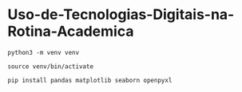 # Uso-de-Tecnologias-Digitais-na-Rotina-Academica

```
python3 -m venv venv

source venv/bin/activate

pip install pandas matplotlib seaborn openpyxl
```
